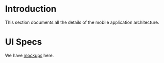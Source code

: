 # Introduction

This section documents all the details of the mobile application architecture.

# UI Specs

We have [mockups](./mockups/README.md) here.


